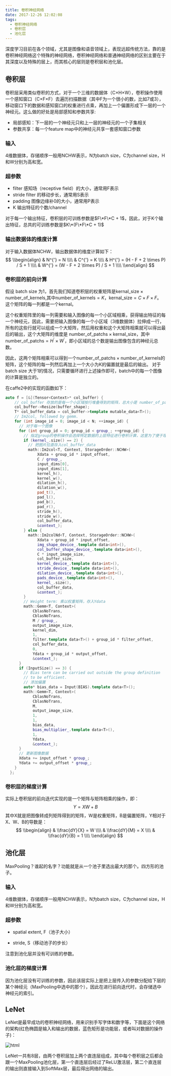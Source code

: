 ```yaml
---
title: 卷积神经网络
date: 2017-12-26 12:02:08
tags:
  - 卷积神经网络
  - 卷积层
  - 池化层
---
```


深度学习目前在各个领域，尤其是图像和语音领域上，表现远超传统方法，靠的是卷积神经网络这个特殊的神经网络，卷积神经网络和普通神经网络的区别主要在于其深度以及特殊的层上，而其核心的层则是卷积层和池化层。

<!-- more -->

## 卷积层

卷积层采用类似卷积的方式，对于一个三维的数据体（C×H×W），卷积操作使用一个感知窗口（C×F×F）去遍历扫描数据（其中F为一个很小的数，比如7或3），移动窗口下的数据和感知窗口的权重进行点乘，再加上一个偏置形成下一层的一个神经元。这么做的好处是局部感知和参数共享:

* 局部感知：下一层的一个神经元只和上一层的神经元的一个子集相关
* 参数共享：每一个feature map中的神经元共享一套感知窗口参数

### 输入

4维数据体，存储顺序一般用NCHW表示，N为batch size，C为channel size，H和W分别为高和宽。

### 超参数

* filter 感知场（receptive field）的大小，通常用F表示
* stride filter 的移动步长，通常用S表示
* padding 图像边缘补0的大小，通常用P表示
* K 输出特征的个数/channel

对于每一个输出特征，卷积层的可训练参数是$F\*F\*C + 1$，因此，对于K个输出特征，总共的可训练参数是$K\*(F\*F\*C + 1)$

### 输出数据体的维度计算

对于输入数据体NCHW，输出数据体的维度计算如下：
$$
\\begin{align}
& N^{'} = N \\\\
& C^{'} = K \\\\
& H^{'} = (H - F + 2 \times P) / S + 1 \\\\
& W^{'} = (W - F + 2 \times P) / S + 1 \\\\
\\end{align}
$$

### 卷积层的前向计算

假设 batch size 为1，首先我们知道卷积层的权重矩阵是$\text {kernal_size} \times \text {number\_of\_kernels}$,其中$\text {number\_of\_kernels} = K$，$\text {kernal\_size} = C \times F \times F$。这个矩阵的每一列都是一个kernal。

这个权重矩阵里的每一列需要和输入图像的每一个小区域相乘，获得输出特征的每一个神经元，因此，需要把输入图像的每一个小区域（3维数据体）拉伸成一行，所有的这些行就可以组成一个大矩阵，然后用权重和这个大矩阵相乘就可以得出最后的输出，这个大矩阵的维度是 $\text {number\_of\_patchs} \times \text {kernal\_size}$，其中$\text {number\_of\_patchs} = H^{'} \times W^{'}$，即小区域的总个数是输出图像包含的神经元总数。

因此，这两个矩阵相乘可以得到一个$\text {number\_of\_patchs} \times \text {number\_of\_kernels}$的矩阵，这个矩阵的每一列然后再加上一个大小为K的偏置就是最后的输出。
对于batch size 大于1的情况，只需要循环进行上述操作即可，batch中的每一个图像的计算是独立的。

在caffe2中的实现的函数如下：

```c++
auto f = [&](Tensor<Context>* col_buffer) {
    // col_buffer 存放的是每一个小区域按行堆叠得到的矩阵，总大小是 number_of_patchs * kernal_size
    col_buffer->Resize(buffer_shape);
    T* col_buffer_data = col_buffer->template mutable_data<T>();
    // Im2col, followed by gemm.
    for (int image_id = 0; image_id < N; ++image_id) {
      // 对于每一个图像
      for (int group_id = 0; group_id < group_; ++group_id) {
        // 指定group的卷积操作会选择特定数据的上层特征进行卷积计算，这里为了便于理解可以认为group_id 为0，即不进行 group convolution
        if (kernel_.size() == 2) {
          // 把图片拉直存入col_buffer_data
          math::Im2col<T, Context, StorageOrder::NCHW>(
              Xdata + group_id * input_offset,
              C / group_,
              input_dims[0],
              input_dims[1],
              kernel_h(),
              kernel_w(),
              dilation_h(),
              dilation_w(),
              pad_t(),
              pad_l(),
              pad_b(),
              pad_r(),
              stride_h(),
              stride_w(),
              col_buffer_data,
              &context_);
        } else {
          math::Im2colNd<T, Context, StorageOrder::NCHW>(
              Xdata + group_id * input_offset,
              img_shape_device_.template data<int>(),
              col_buffer_shape_device_.template data<int>(),
              C * input_image_size,
              col_buffer_size,
              kernel_device_.template data<int>(),
              stride_device_.template data<int>(),
              dilation_device_.template data<int>(),
              pads_device_.template data<int>(),
              kernel_.size(),
              col_buffer_data,
              &context_);
        }
        // Weight term: 乘以权重矩阵，存入Ydata
        math::Gemm<T, Context>(
            CblasNoTrans,
            CblasNoTrans,
            M / group_,
            output_image_size,
            kernel_dim,
            1,
            filter.template data<T>() + group_id * filter_offset,
            col_buffer_data,
            0,
            Ydata + group_id * output_offset,
            &context_);
      }
      if (InputSize() == 3) {
        // Bias term can be carried out outside the group definition
        // to be efficient.
        // 添加偏置
        auto* bias_data = Input(BIAS).template data<T>();
        math::Gemm<T, Context>(
            CblasNoTrans,
            CblasNoTrans,
            M,
            output_image_size,
            1,
            1,
            bias_data,
            bias_multiplier_.template data<T>(),
            1,
            Ydata,
            &context_);
      }
      // 更新图像数据
      Xdata += input_offset * group_;
      Ydata += output_offset * group_;
    }
  };
```

### 卷积层的梯度计算

实际上卷积层的前向迭代实现的是一个矩阵与矩阵相乘的操作，即：
$$
Y = XW + B
$$
其中X就是把图像转成列矩阵得到的矩阵，W是权重矩阵，B是偏置矩阵，Y相对于X、W、B的导数是：
$$
\\begin{align}
& \\frac{dY}{X} = W \\\\
& \\frac{dY}{M} = X \\\\
& \\frac{dY}{B} = 1 \\\\
\\end{align}
$$

## 池化层

MaxPooling？谁起的名字？功能就是从一个池子里选出最大的那个。四方形的池子。

### 输入

4维数据体，存储顺序一般用NCHW表示，N为batch size，C为channel size，H和W分别为高和宽。

### 超参数

* spatial extent, F（池子大小）

* stride, S（移动池子的步长）

注意到池化层并没有可训练的参数。

### 池化层的梯度计算

因为池化层没有可训练的参数，因此该层实际上是把上层传入的参数分配给下层的某个神经元（MaxPooling中选中的那个），因此在进行前向迭代时，会存储选中神经元的索引。

## LeNet

LeNet是最早成功的卷积神经网络，用来识别手写字体和数字等，下面是这个网络的架构(红色椭圆是输入和输出的数据，蓝色矩形是功能层，或者叫对数据的操作子)：

![html](/images/blogs/cnn/lenet.png)

LeNet一共有8层，由两个卷积层加上两个直连层组成，其中每个卷积层之后都会跟一个MaxPooling池化层，第一个直连层后经过了ReLU激活层，第二个直连层的输出则直接输入到SoftMax层，最后得出网络的输出。